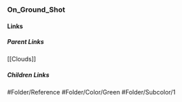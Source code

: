 ### On_Ground_Shot
#### Links
##### Parent Links
[[Clouds]]
##### Children Links
#Folder/Reference
#Folder/Color/Green
#Folder/Subcolor/1
